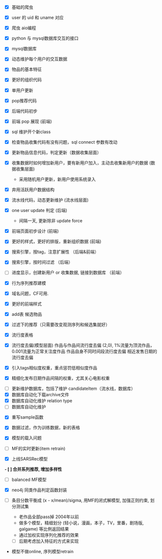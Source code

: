 - [x] 基础的爬虫
- [x] user 的 uid 和 uname 对应
- [x] 爬虫 aio编程
- [x] python 与 mysql数据库交互的接口
- [x] mysql数据库
- [x] 动态维护每个用户的交互数据
- [x] 物品的基本特征
- [x] 更好的组织代码
- [x] 单用户更新
- [x] pop推荐代码
- [x] 后端代码初步
- [x] 前端 pop 展现 (前端)

- [x] sql 维护开个新class
- [x] 检查物品收集代码有没有问题，sql connect 参数有改动

- [x] 更新物品信息代码，判定更新（数据收集层面）

- [x] 收集数据时如何增加新用户，要有新用户加入，主动去收集新用户的数据 (数据收集层面)
    * 采用随机用户更新，新用户使用系统录入

- [x] 弃用活跃用户数据结构
<!-- - [ ] 把用户查询参数，也做成一张表，供流水线调用决定谁是活跃用户 -->
- [x] 流水线代码，动态更新维护 (流水线层面)
- [x] one user update 判定 (后端)
    * 间隔一天, 更新除非 update force

- [x] 前端页面初步设计 (前端)
- [x] 更好的样式，更好的排版，重新组织数据 (前端)

- [x] 搜索引擎，按tag，注意扩展性 （后端&前端）
- [x] 搜索引擎，按时间过滤 （后端）
<!-- - [ ] 关键词近似搜索，按时间过滤 （后端） -->
- [ ] 进度显示，创建新用户 or 收集数据, 链接到数据库 （前端）

- [x] 行为序列推荐建模
- [x] 域名问题，CF可用.
- [x] 更好的前端样式
- [x] add表 候选物品

 
- [x] 过滤下的推荐（只需要改变观测序列和候选集就好）
- [x] 流行度表格
- [x] 流行度去偏(模型层面)
    作品与作品间流行度去偏 (2,0), 1%流量为顶流作品，0.001流量为正常关注度作品
    作品自身不同时间段流行度去偏
    相近发售日期的流行度去偏

- [x] 引入tags相似度权重，重点惩罚低相似度作品
- [x] 精细化发布日期作品间隔的权重，尤其关心电影权重

<!-- - [ ] 数据库更新item信息时，也更新neo4j, 取消neo4j，迁到sql上。 （流水线，数据库） -->
- [ ] 更新维护数据库，包括了维护 candidateItem（流水线，数据库）
- [x] 数据库自动化下载archive文件
- [x] 数据库自动化维护 relation type
- [ ] 数据库自动化维护

<!-- - [ ] 给app增加相关页面 -->
<!-- - [x] 写向量数据库 -->
- [x] 重写sample函数
- [x] 数据过滤，作为训练数据，新的表格
- [x] 模型的载入问题
- [ ] MF的实时更新(item retrain)

- [x] 上线SARSRec模型
<!-- - [ ] 流行度去偏，优化参数 -->

**- [ ] 合并系列推荐, 增加多样性**

- [ ] balanced MF模型

- [x] neo4j 同类作品判定函数封装

- [ ] 条目分数平衡成 (x - x/mean)/sigma, 用MF的闭式解模型, 加强正则约束, 划分测试集
    * 老作品全部pass掉 2004年以前
    * 做多个模型，精细划分 (轻小说，漫画，本子，TV，里番，剧场版, galgame)
    等比例返回结果
    * 通过加权实现序列化推荐的效果
    - [ ] 后期考虑加入特征的方式来实现

- 模型不做online, 序列模型retrain
